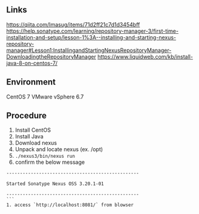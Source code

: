 ## Links
https://qiita.com/Imasug/items/71d2ff21c7d1d3454bff
https://help.sonatype.com/learning/repository-manager-3/first-time-installation-and-setup/lesson-1%3A--installing-and-starting-nexus-repository-manager#Lesson1:InstallingandStartingNexusRepositoryManager-DownloadingtheRepositoryManager
https://www.liquidweb.com/kb/install-java-8-on-centos-7/

## Environment
CentOS 7
VMware vSphere 6.7


## Procedure
1. Install CentOS
1. Install Java
1. Download nexus
1. Unpack and locate nexus (ex. /opt)
1. `./nexus3/bin/nexus run`  
1. confirm the below message
````
-------------------------------------------------

Started Sonatype Nexus OSS 3.20.1-01

-------------------------------------------------
```
1. access `http://localhost:8081/` from blowser
